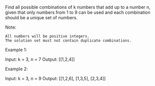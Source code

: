 
Find all possible combinations of k numbers that add up to a number n, given that only numbers from 1 to 9 can be used and each combination should be a unique set of numbers.

Note:


	All numbers will be positive integers.
	The solution set must not contain duplicate combinations.


Example 1:


Input: k = 3, n = 7
Output: [[1,2,4]]


Example 2:


Input: k = 3, n = 9
Output: [[1,2,6], [1,3,5], [2,3,4]]


